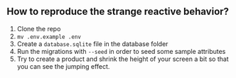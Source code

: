 ## How to reproduce the strange reactive behavior?

1. Clone the repo
2. `mv .env.example .env`
3. Create a `database.sqlite` file in the database folder
4. Run the migrations with `--seed` in order to seed some sample attributes
5. Try to create a product and shrink the height of your screen a bit so that you can see the jumping effect.
